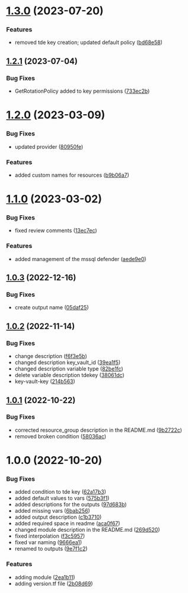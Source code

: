 # [1.3.0](https://github.com/data-platform-hq/terraform-azurerm-mssql-server/compare/v1.2.1...v1.3.0) (2023-07-20)


### Features

* removed tde key creation; updated default policy ([bd68e58](https://github.com/data-platform-hq/terraform-azurerm-mssql-server/commit/bd68e58b68688185001ca44e27d0a0ab7943c190))

## [1.2.1](https://github.com/data-platform-hq/terraform-azurerm-mssql-server/compare/v1.2.0...v1.2.1) (2023-07-04)


### Bug Fixes

* GetRotationPolicy added to key permissions ([733ec2b](https://github.com/data-platform-hq/terraform-azurerm-mssql-server/commit/733ec2b34cd0549f5e10563474a822ee5eae0db6))

# [1.2.0](https://github.com/data-platform-hq/terraform-azurerm-mssql-server/compare/v1.1.0...v1.2.0) (2023-03-09)


### Bug Fixes

* updated provider ([80950fe](https://github.com/data-platform-hq/terraform-azurerm-mssql-server/commit/80950feafd43310f97efdb582845eeb49800285a))


### Features

* added custom names for resources ([b9b06a7](https://github.com/data-platform-hq/terraform-azurerm-mssql-server/commit/b9b06a7da624813cf026935f7bc53250fbc4d3ca))

# [1.1.0](https://github.com/data-platform-hq/terraform-azurerm-mssql-server/compare/v1.0.3...v1.1.0) (2023-03-02)


### Bug Fixes

* fixed review comments ([13ec7ec](https://github.com/data-platform-hq/terraform-azurerm-mssql-server/commit/13ec7ec974cd53dc1285c1bbe1f5c1429f9e7d46))


### Features

* added management of the mssql defender ([aede9e0](https://github.com/data-platform-hq/terraform-azurerm-mssql-server/commit/aede9e0041eb06060accbbc20fa3002ee816759b))

## [1.0.3](https://github.com/data-platform-hq/terraform-azurerm-mssql-server/compare/v1.0.2...v1.0.3) (2022-12-16)


### Bug Fixes

* create output name ([05daf25](https://github.com/data-platform-hq/terraform-azurerm-mssql-server/commit/05daf25af1a498e8684d0063e3594ce340c18fd5))

## [1.0.2](https://github.com/data-platform-hq/terraform-azurerm-mssql-server/compare/v1.0.1...v1.0.2) (2022-11-14)


### Bug Fixes

* change description ([f6f3e5b](https://github.com/data-platform-hq/terraform-azurerm-mssql-server/commit/f6f3e5b68abfafe5e0fc4128e4d22bbe88c78702))
* changed description key_vault_id ([39ea1f5](https://github.com/data-platform-hq/terraform-azurerm-mssql-server/commit/39ea1f54ee2a5cf2d926fbc9af8f0b3fe05767ff))
* changed description variable type ([82be1fc](https://github.com/data-platform-hq/terraform-azurerm-mssql-server/commit/82be1fc5f292229c213395c174e28d138be6751a))
* delete variable description tdekey ([38061dc](https://github.com/data-platform-hq/terraform-azurerm-mssql-server/commit/38061dcdd950dcf561c2e496bcb608c8339f6b95))
* key-vault-key ([214b563](https://github.com/data-platform-hq/terraform-azurerm-mssql-server/commit/214b56329594da1422a5169de7dc037ca66cc8b0))

## [1.0.1](https://github.com/data-platform-hq/terraform-azurerm-mssql-server/compare/v1.0.0...v1.0.1) (2022-10-22)


### Bug Fixes

* corrected resource_group description in the README.md ([9b2722c](https://github.com/data-platform-hq/terraform-azurerm-mssql-server/commit/9b2722c02858c112f3802de70423b78ce87a540e))
* removed broken condition ([58036ac](https://github.com/data-platform-hq/terraform-azurerm-mssql-server/commit/58036ace626980c4f0178478b29fc830a9a5026a))

# 1.0.0 (2022-10-20)


### Bug Fixes

* added condition to tde key ([62a17b3](https://github.com/data-platform-hq/terraform-azurerm-mssql-server/commit/62a17b36f8ee615c18075ed24a4cb3148a71d96a))
* added default values to vars ([575b3f1](https://github.com/data-platform-hq/terraform-azurerm-mssql-server/commit/575b3f1735659c66162d148be949d95f0f1b123f))
* added descriptions for the outputs ([97d683b](https://github.com/data-platform-hq/terraform-azurerm-mssql-server/commit/97d683be9f5d3bd9740e1e1f1e6cab752090baa6))
* added missing vars ([6bab256](https://github.com/data-platform-hq/terraform-azurerm-mssql-server/commit/6bab2568ecaa919ad23a3bbaf286523a51c2792c))
* added output description ([c1b3710](https://github.com/data-platform-hq/terraform-azurerm-mssql-server/commit/c1b3710a3bd7f213ec54bbdf785adecff3d063b7))
* added required space in readme ([aca0f67](https://github.com/data-platform-hq/terraform-azurerm-mssql-server/commit/aca0f671661cae398fe8fc618460e2ba51b5e91f))
* changed module description in the README.md ([269d520](https://github.com/data-platform-hq/terraform-azurerm-mssql-server/commit/269d5209aac9d3bd53a28162c039d0265cfe8bb3))
* fixed interpolation ([f3c5957](https://github.com/data-platform-hq/terraform-azurerm-mssql-server/commit/f3c5957479e3623dce830e36f2cffca3cdb5ca57))
* fixed var naming ([9666ea1](https://github.com/data-platform-hq/terraform-azurerm-mssql-server/commit/9666ea1b8bbb253aef9dbfb07e62341d85d5212f))
* renamed to outputs ([9e7f1c2](https://github.com/data-platform-hq/terraform-azurerm-mssql-server/commit/9e7f1c2c28ed20b20697c8a95a24d4b3e6e14da9))


### Features

* adding module ([2ea1b11](https://github.com/data-platform-hq/terraform-azurerm-mssql-server/commit/2ea1b11356911d59d0e496b34f074c46acec9d02))
* adding version.tf file ([2b08d69](https://github.com/data-platform-hq/terraform-azurerm-mssql-server/commit/2b08d691f98c63fef34fb5a8d33a63c065ea5c73))
